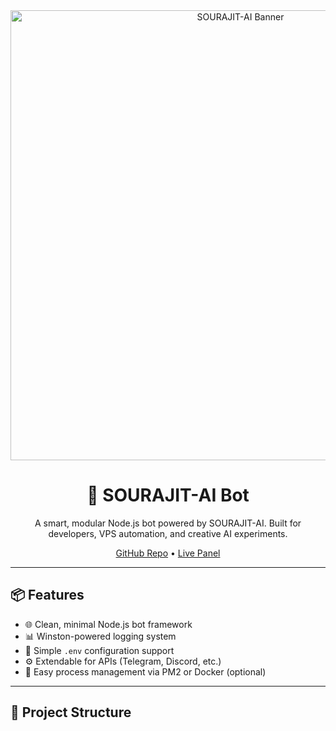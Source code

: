 <div align="center">
  <img src="https://files.catbox.moe/y16skc.jpg" alt="SOURAJIT-AI Banner" width="720"/>

  <h1>🚀 SOURAJIT-AI Bot</h1>
  <p>A smart, modular Node.js bot powered by SOURAJIT-AI. Built for developers, VPS automation, and creative AI experiments.</p>

  <p>
    <a href="https://github.com/rdx690/sourajit-ai-bot">GitHub Repo</a> • 
    <a href="https://panel.sourajitai.com">Live Panel</a>
  </p>
</div>

---

## 📦 Features
- 🌐 Clean, minimal Node.js bot framework
- 📊 Winston-powered logging system
- 📜 Simple `.env` configuration support
- ⚙️ Extendable for APIs (Telegram, Discord, etc.)
- 📝 Easy process management via PM2 or Docker (optional)

---

## 📂 Project Structure
